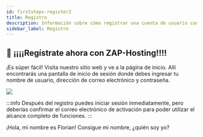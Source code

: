 ```yaml
---
id: firststeps-register2
title: Registro
description: Información sobre cómo registrar una cuenta de usuario con ZAP-Hosting - Documentación de ZAP-Hosting.com
sidebar_label: Registro
---
```


## 🔐 ¡¡¡¡Regístrate ahora con ZAP-Hosting!!!!
¡Es súper fácil! Visita nuestro sitio web y ve a la página de inicio. Allí encontrarás una pantalla de inicio de sesión donde debes ingresar tu nombre de usuario, dirección de correo electrónico y contraseña.

![](https://screensaver01.zap-hosting.com/index.php/s/bLBnpoAWESigiK7/preview)

:::info
Después del registro puedes iniciar sesión inmediatamente, pero deberías confirmar el correo electrónico de activación para poder utilizar el alcance completo de funciones.
:::

¡Hola, mi nombre es Florian! Consigue mi nombre, ¿quién soy yo?